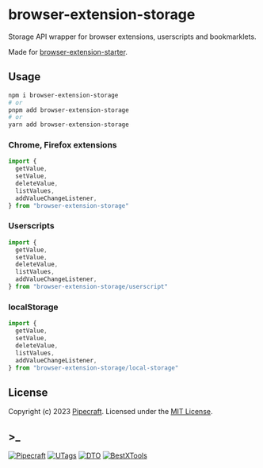 # browser-extension-storage

Storage API wrapper for browser extensions, userscripts and bookmarklets.

Made for [browser-extension-starter](https://github.com/utags/browser-extension-starter).

## Usage

```bash
npm i browser-extension-storage
# or
pnpm add browser-extension-storage
# or
yarn add browser-extension-storage
```

### Chrome, Firefox extensions

```js
import {
  getValue,
  setValue,
  deleteValue,
  listValues,
  addValueChangeListener,
} from "browser-extension-storage"
```

### Userscripts

```js
import {
  getValue,
  setValue,
  deleteValue,
  listValues,
  addValueChangeListener,
} from "browser-extension-storage/userscript"
```

### localStorage

```js
import {
  getValue,
  setValue,
  deleteValue,
  listValues,
  addValueChangeListener,
} from "browser-extension-storage/local-storage"
```

## License

Copyright (c) 2023 [Pipecraft](https://www.pipecraft.net). Licensed under the [MIT License](LICENSE).

## >\_

[![Pipecraft](https://img.shields.io/badge/site-pipecraft-brightgreen)](https://www.pipecraft.net)
[![UTags](https://img.shields.io/badge/site-UTags-brightgreen)](https://utags.pipecraft.net)
[![DTO](https://img.shields.io/badge/site-DTO-brightgreen)](https://dto.pipecraft.net)
[![BestXTools](https://img.shields.io/badge/site-bestxtools-brightgreen)](https://www.bestxtools.com)
